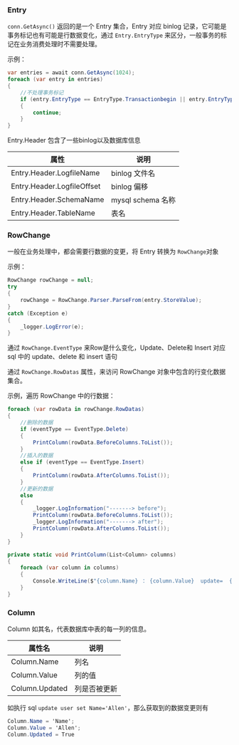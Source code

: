 ### Entry

`conn.GetAsync()` 返回的是一个 Entry 集合，Entry 对应 binlog 记录，它可能是事务标记也有可能是行数据变化，通过 `Entry.EntryType` 来区分，一般事务的标记在业务消费处理时不需要处理。

示例：

```csharp
var entries = await conn.GetAsync(1024);
foreach (var entry in entries)
{
    //不处理事务标记
    if (entry.EntryType == EntryType.Transactionbegin || entry.EntryType == EntryType.Transactionend)
    {
        continue;
    }
}
```



Entry.Header 包含了一些binlog以及数据库信息

| 属性                       | 说明              |
| -------------------------- | ----------------- |
| Entry.Header.LogfileName   | binlog 文件名     |
| Entry.Header.LogfileOffset | binlog 偏移       |
| Entry.Header.SchemaName    | mysql schema 名称 |
| Entry.Header.TableName     | 表名              |

### RowChange

一般在业务处理中，都会需要行数据的变更，将 Entry 转换为 `RowChange`对象

示例：

```csharp
RowChange rowChange = null;
try
{
    rowChange = RowChange.Parser.ParseFrom(entry.StoreValue);
}
catch (Exception e)
{
    _logger.LogError(e);
}
```



通过 `RowChange.EventType` 来Row是什么变化，Update、Delete和 Insert 对应 sql 中的 update、delete 和 insert 语句

通过 `RowChange.RowDatas` 属性，来访问 RowChange 对象中包含的行变化数据集合。

示例，遍历 RowChange 中的行数据：

```csharp
foreach (var rowData in rowChange.RowDatas)
{
    //删除的数据
    if (eventType == EventType.Delete)
    {
        PrintColumn(rowData.BeforeColumns.ToList());
    }
    //插入的数据
    else if (eventType == EventType.Insert)
    {
        PrintColumn(rowData.AfterColumns.ToList());
    }
    //更新的数据
    else
    {
        _logger.LogInformation("-------> before");
        PrintColumn(rowData.BeforeColumns.ToList());
        _logger.LogInformation("-------> after");
        PrintColumn(rowData.AfterColumns.ToList());
    }
}

private static void PrintColumn(List<Column> columns)
{
    foreach (var column in columns)
    {
        Console.WriteLine($"{column.Name} ： {column.Value}  update=  {column.Updated}");
    }
}
```



### Column

Column 如其名，代表数据库中表的每一列的信息。

| 属性名         | 说明         |
| -------------- | ------------ |
| Column.Name    | 列名         |
| Column.Value   | 列的值       |
| Column.Updated | 列是否被更新 |

如执行 sql `update user set Name='Allen'`，那么获取到的数据变更则有

```csharp
Column.Name = 'Name';
Column.Value = 'Allen';
Column.Updated = True
```
